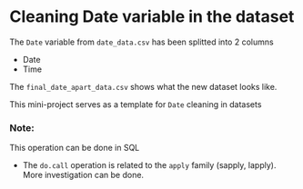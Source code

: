 # Cleaning Date variable in the dataset

The `Date` variable from `date_data.csv` has been splitted into 2 columns

* Date
* Time

The `final_date_apart_data.csv` shows what the new dataset looks like. 

This mini-project serves as a template for `Date` cleaning in datasets

### Note: 

This operation can be done in SQL

* The `do.call` operation is related to the `apply` family (sapply, lapply). More investigation can be done.
